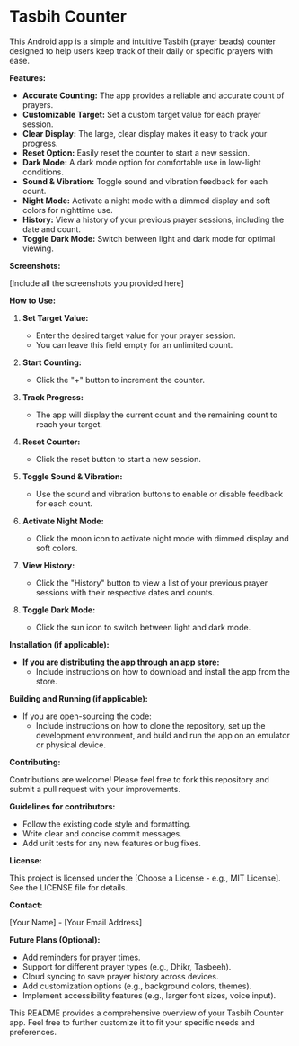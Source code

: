 # Tasbih Counter

This Android app is a simple and intuitive Tasbih (prayer beads) counter designed to help users keep track of their daily or specific prayers with ease.

**Features:**

* **Accurate Counting:** The app provides a reliable and accurate count of prayers.
* **Customizable Target:** Set a custom target value for each prayer session.
* **Clear Display:** The large, clear display makes it easy to track your progress.
* **Reset Option:** Easily reset the counter to start a new session.
* **Dark Mode:** A dark mode option for comfortable use in low-light conditions.
* **Sound & Vibration:** Toggle sound and vibration feedback for each count.
* **Night Mode:** Activate a night mode with a dimmed display and soft colors for nighttime use.
* **History:** View a history of your previous prayer sessions, including the date and count.
* **Toggle Dark Mode:** Switch between light and dark mode for optimal viewing.

**Screenshots:**

[Include all the screenshots you provided here]

**How to Use:**

1. **Set Target Value:** 
    - Enter the desired target value for your prayer session. 
    - You can leave this field empty for an unlimited count.

2. **Start Counting:** 
    - Click the "+" button to increment the counter.

3. **Track Progress:** 
    - The app will display the current count and the remaining count to reach your target.

4. **Reset Counter:** 
    - Click the reset button to start a new session.

5. **Toggle Sound & Vibration:** 
    - Use the sound and vibration buttons to enable or disable feedback for each count.

6. **Activate Night Mode:** 
    - Click the moon icon to activate night mode with dimmed display and soft colors.

7. **View History:** 
    - Click the "History" button to view a list of your previous prayer sessions with their respective dates and counts.

8. **Toggle Dark Mode:** 
    - Click the sun icon to switch between light and dark mode.

**Installation (if applicable):**

* **If you are distributing the app through an app store:** 
    - Include instructions on how to download and install the app from the store.

**Building and Running (if applicable):**

* If you are open-sourcing the code:
    - Include instructions on how to clone the repository, set up the development environment, and build and run the app on an emulator or physical device.

**Contributing:**

Contributions are welcome! Please feel free to fork this repository and submit a pull request with your improvements. 

**Guidelines for contributors:**

* Follow the existing code style and formatting.
* Write clear and concise commit messages.
* Add unit tests for any new features or bug fixes.

**License:**

This project is licensed under the [Choose a License - e.g., MIT License]. See the LICENSE file for details.

**Contact:**

[Your Name] - [Your Email Address]

**Future Plans (Optional):**

* Add reminders for prayer times.
* Support for different prayer types (e.g., Dhikr, Tasbeeh).
* Cloud syncing to save prayer history across devices.
* Add customization options (e.g., background colors, themes).
* Implement accessibility features (e.g., larger font sizes, voice input).

This README provides a comprehensive overview of your Tasbih Counter app. Feel free to further customize it to fit your specific needs and preferences.

